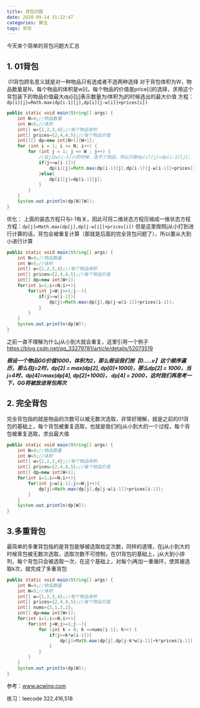 ```yaml
---
title: 背包问题
date: 2020-09-14 15:22:47
categories: 算法
tags: 背包
---
```


今天来个简单的背包问题大汇总


## 1. 01背包


​	01背包顾名思义就是对一种物品只有选或者不选两种选择
​	对于背包体积为W，物品数量是N，每个物品的体积是w[i]，每个物品的价值是price[i]的选择，求用这个背包装下的物品价值最大
​	dp[i][j]表示数量为i体积为j的时候选出的最大价值
​	方程：`dp[i][j]=Math.max(dp[i-1][j],dp[i][j-w[i]]+prices[i])`

```java
public static void main(String[] args) {
    int N=4;//物品数量
    int W=5;//体积
    int[] w={1,2,3,4};//每个物品体积
    int[] prices={2,4,4,5};//每个物品价值
    int[][] dp=new int[N+1][W+1];
    for (int i = 1; i <= N; i++) {
        for (int j = 1; j <= W ; j++) {
            //在j比w[i-1]小的时候，选不了物品，所以只能dp[i][j]=dp[i-1][j];
            if(j>=w[i-1]){
                dp[i][j]=Math.max(dp[i-1][j],dp[i-1][j-w[i-1]]+prices[i-1]);
            }else{
                dp[i][j]=dp[i-1][j];
            }
        }
    }
    System.out.println(dp[N][W]);
}
```
优化：
上面的装态方程只与i-1有关，因此可将二维状态方程压缩成一维状态方程
方程：`dp[j]=Math.max(dp[j],dp[j-w[i]]+prices[i])`
但是这里按照j从小打到进行计算的话，背包会被重复计算（那就是后面的完全背包问题了），所以要从大到小进行计算

```java
public static void main(String[] args) {
    int N=4;//物品数量
    int W=5;//体积
    int[] w={1,2,3,4};//每个物品体积
    int[] prices={2,4,4,5};//每个物品价值
    int[] dp=new int[W+1];
    for(int i=1;i<=N;i++){
        for(int j=W;j>=1;j--){
            if(j>=w[i-1]){
                dp[j]=Math.max(dp[j],dp[j-w[i-1]]+prices[i-1]);
            }
        }
    }
    System.out.println(dp[W]);
}
```
之前一直不理解为什么j从小到大就会重复，这里引用一个例子
https://blog.csdn.net/qq_33279781/article/details/52073519

***假设一个物品GG价值1000，体积为2，那么假设我们按【0…..v】这个顺序遍历，那么在j=2时，dp[2] = max(dp[2], dp[0]+1000)，那么dp[2] = 1000，当j=4时，dp[4]=max(dp[4], dp[2]+1000)， dp[4] = 2000，这时我们再思考一下，GG将被放进背包两次***


## 2. 完全背包
完全背包指的就是物品的次数可以被无数次选取，非常好理解，就是之前的01背包的基础上，每个背包被重复选取，也就是我们的j从小到大的一个过程，每个背包被重复选取，求出最大值
```java
public static void main(String[] args) {
    int N=4;//物品数量
    int W=5;//体积
    int[] w={1,2,3,4};//每个物品体积
    int[] prices={2,4,4,5};//每个物品价值
    int[] dp=new int[W+1];
    for(int i=1;i<=N;i++){
        for(int j=w[i-1];j<=W;j++){
            dp[j]=Math.max(dp[j],dp[j-w[i-1]]+prices[i-1]);
        }
    }
    System.out.println(dp[W]);
}
```

## 3.多重背包
最简单的多重背包指的是背包能够被选取给定次数，同样的道理，在j从小到大的时候背包被无数次选取，选取次数不可控制，在01背包的基础上，j从大到小排列，每个背包只会被选取一次，在这个基础上，对每个j再加一重循环，使其被选取k次，就完成了多重背包

```java
public static void main(String[] args) {
    int N=4;//物品数量
    int W=5;//体积
    int[] w={1,2,3,4};//每个物品体积
    int[] prices={2,4,4,5};//每个物品价值
    int[] nums={3,1,3,2};
    int[] dp=new int[W+1];
    for(int i=1;i<=N;i++){
        for(int j=W;j>=1;j--){
            for (int k = 0; k <=nums[i-1]; k++) {
                if(j>=k*w[i-1]){
                    dp[j]=Math.max(dp[j],dp[j-k*w[i-1]]+k*prices[i-1]);
                }
            }
        }
    }
    System.out.println(dp[W]);
}
```

参考：www.acwing.com

练习：leecode 322,416,518